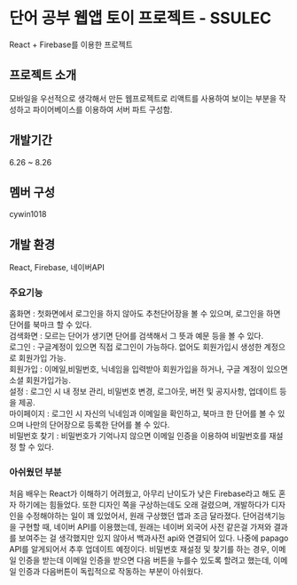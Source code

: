 # 단어 공부 웹앱 토이 프로젝트 - SSULEC
React + Firebase를 이용한 프로젝트
## 프로젝트 소개
모바일을 우선적으로 생각해서 만든 웹프로젝트로 리액트를 사용하여 보이는 부분을 작성하고 파이어베이스를 이용하여 서버 파트 구성함.
## 개발기간
6.26 ~ 8.26
## 멤버 구성
cywin1018 
## 개발 환경
React, Firebase, 네이버API
### 주요기능
홈화면 : 첫화면에서 로그인을 하지 않아도 추천단어장을 볼 수 있으며, 로그인을 하면 단어를 북마크 할 수 있다. <br/>
검색화면 : 모르는 단어가 생기면 단어를 검색해서 그 뜻과 예문 등을 볼 수 있다. <br/>
로그인 : 구글계정이 있으면 직접 로그인이 가능하다. 없어도 회원가입시 생성한 계정으로 회원가입 가능. <br/>
회원가입 : 이메일,비밀번호, 닉네임을 입력받아 회원가입을 하거나, 구글 계정이 있으면 소셜 회원가입가능. <br/>
설정 : 로그인 시 내 정보 관리, 비밀번호 변경, 로그아웃, 버전 및 공지사항, 업데이트 등을 제공. <br/>
마이페이지 : 로그인 시 자신의 닉네임과 이메일을 확인하고, 북마크 한 단어를 볼 수 있으며 나만의 단어장으로 등록한 단어를 볼 수 있다. <br/>
비밀번호 찾기 : 비밀번호가 기억나지 않으면 이메일 인증을 이용하여 비밀번호를 재설정 할 수 있다. <br/>

### 아쉬웠던 부분
처음 배우는 React가 이해하기 어려웠고, 아무리 난이도가 낮은 Firebase라고 해도 혼자 하기에는 힘들었다.
또한 디자인 쪽을 구상하는데도 오래 걸렸으며, 개발하다가 디자인을 수정해야하는 일이 꽤 있었어서, 원래 구상했던 앱과 조금 달라졌다.
단어검색기능을 구현할 때, 네이버 API를 이용했는데, 원래는 네이버 외국어 사전 같은걸 가져와 결과를 보여주는 걸 생각했지만 있지 않아서
백과사전 api와 연결되어 있다. 나중에 papago API를 알게되어서 추후 업데이트 예정이다.
비밀번호 재설정 및 찾기를 하는 경우, 이메일 인증을 받는데 이메일 인증을 받으면 다음 버튼을 누를수 있도록 할려고 했는데,
이메일 인증과 다음버튼이 독립적으로 작동하는 부분이 아쉬웠다.

